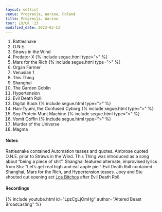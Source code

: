 ```yaml
---
layout: setlist
venue: Progresja, Warsaw, Poland
title: Progresja, Warsaw
tour: EU/UK '23
modified_date: 2023-03-13
---
```


1. Rattlesnake
2. O.N.E.
3. Straws in the Wind
4. Predator X {% include segue.html type=">" %}
5. Mars for the Rich {% include segue.html type=">" %}
6. Organ Farmer
7. Venusian 1
8. This Thing
9. Shanghai
10. The Garden Goblin
11. Hypertension
12. Evil Death Roll
13. Digital Black {% include segue.html type=">" %}
14. Han-Tyumi, the Confused Cyborg {% include segue.html type=">" %}
15. Soy-Protein Munt Machine {% include segue.html type=">" %}
16. Vomit Coffin {% include segue.html type=">" %}
17. Murder of the Universe
18. Magma

<!--snippet-->


#### Notes
Rattlesnake contained Automation teases and quotes. Ambrose quoted O.N.E. prior to Straws in the Wind. This Thing was introduced as a song about “being a piece of shit”. Shanghai featured alternate, improvised lyrics from Stu: “Let’s get real high and eat apple pie.” Evil Death Roll contained Shanghai, Mars for the Rich, and Hypertension teases. Joey and Stu shouted out opening act [Los Bitchos](https://en.wikipedia.org/wiki/Los_Bitchos) after Evil Death Roll.

#### Recordings

{% include youtube.html id="LpzCgLjOmHg" author="Altered Beast Broadcasting" %}


